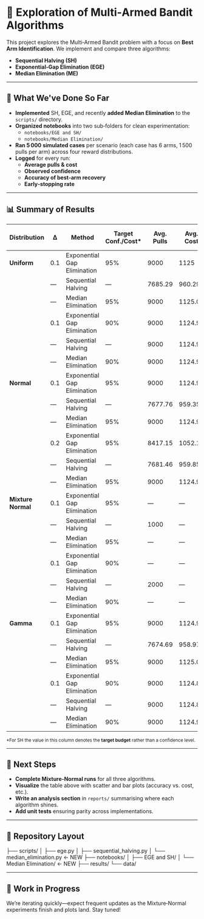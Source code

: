# 🎯 Exploration of Multi‑Armed Bandit Algorithms

This project explores the Multi‑Armed Bandit problem with a focus on **Best Arm Identification**. We implement and compare three algorithms:

- **Sequential Halving (SH)**
- **Exponential‑Gap Elimination (EGE)**
- **Median Elimination (ME)**

---

## 🧪 What We've Done So Far

- **Implemented** SH, EGE, and recently **added Median Elimination** to the `scripts/` directory.
- **Organized notebooks** into two sub‑folders for clean experimentation:
  - `notebooks/EGE and SH/`
  - `notebooks/Median Elimination/`
- **Ran 5 000 simulated cases** per scenario (each case has 6 arms, 1 500 pulls per arm) across four reward distributions.
- **Logged** for every run:
  - **Average pulls & cost**
  - **Observed confidence**
  - **Accuracy of best‑arm recovery**
  - **Early‑stopping rate**

---

## 📊 Summary of Results

| Distribution     | Δ   | Method                   | Target Conf./Cost* | Avg. Pulls | Avg. Cost | Avg. Conf. | Accuracy (%) | Stopped Early (%) |
|------------------|-----|--------------------------|---------------------|------------|-----------|-------------|----------------|---------------------|
| **Uniform**       | 0.1 | Exponential Gap Elimination | 95%              | 9000       | 1125      | 0.16        | 16.20          | 100                 |
|                   | —   | Sequential Halving          | —                | 7685.29    | 960.29    | 0.83        | 87.00          | 50.88               |
|                   | —   | Median Elimination          | 95%              | 9000       | 1125.03   | 0.34        | 33.72          | 100                 |
|                   | 0.1 | Exponential Gap Elimination | 90%              | 9000       | 1124.95   | 0.16        | 15.86          | 100                 |
|                   | —   | Sequential Halving          | —                | 9000       | 1124.95   | 1.00        | 100.00         | 100                 |
|                   | —   | Median Elimination          | 90%              | 9000       | 1124.91   | 0.33        | 33.40          | 100                 |
| **Normal**        | 0.1 | Exponential Gap Elimination | 95%              | 9000       | 1124.95   | 0.16        | 16.38          | 100                 |
|                   | —   | Sequential Halving          | —                | 7677.76    | 959.35    | 0.80        | 81.22          | 52.14               |
|                   | —   | Median Elimination          | 95%              | 9000       | 1124.95   | 0.33        | 33.10          | 100                 |
|                   | 0.2 | Exponential Gap Elimination | 95%              | 8417.15    | 1052.16   | 0.77        | 76.58          | 42.02               |
|                   | —   | Sequential Halving          | —                | 7681.46    | 959.85    | 0.87        | 86.78          | 51.10               |
|                   | —   | Median Elimination          | 95%              | 9000       | 1124.97   | 0.32        | 32.48          | 100                 |
| **Mixture Normal**| 0.1 | Exponential Gap Elimination | 95%              | —          | —         | —           | —              | —                   |
|                   | —   | Sequential Halving          | —                | 1000       | —         | —           | —              | —                   |
|                   | —   | Median Elimination          | 95%              | —          | —         | —           | —              | —                   |
|                   | 0.1 | Exponential Gap Elimination | 90%              | —          | —         | —           | —              | —                   |
|                   | —   | Sequential Halving          | —                | 2000       | —         | —           | —              | —                   |
|                   | —   | Median Elimination          | 90%              | —          | —         | —           | —              | —                   |
| **Gamma**         | 0.1 | Exponential Gap Elimination | 95%              | 9000       | 1124.97   | 0.16        | 17.14          | 100                 |
|                   | —   | Sequential Halving          | —                | 7674.69    | 958.97    | 0.72        | 69.08          | 52.76               |
|                   | —   | Median Elimination          | 95%              | 9000       | 1125.03   | 0.28        | 32.60          | 100                 |
|                   | 0.1 | Exponential Gap Elimination | 90%              | 9000       | 1124.85   | 0.16        | 17.12          | 100                 |
|                   | —   | Sequential Halving          | —                | 9000       | 1124.85   | 0.96        | 99.96          | 100                 |
|                   | —   | Median Elimination          | 90%              | 9000       | 1124.95   | 0.29        | 33.30          | 100                 |

<sub>*For SH the value in this column denotes the **target budget** rather than a confidence level.</sub>

---

## 🧠 Next Steps

- **Complete Mixture‑Normal runs** for all three algorithms.
- **Visualize** the table above with scatter and bar plots (accuracy vs. cost, etc.).
- **Write an analysis section** in `reports/` summarising where each algorithm shines.
- **Add unit tests** ensuring parity across implementations.

---

## 📁 Repository Layout

├── scripts/
│ ├── ege.py
│ ├── sequential_halving.py
│ └── median_elimination.py ← NEW
├── notebooks/
│ ├── EGE and SH/
│ └── Median Elimination/ ← NEW
├── results/
└── data/


---

## 🚧 Work in Progress

We’re iterating quickly—expect frequent updates as the Mixture‑Normal experiments finish and plots land. Stay tuned!
